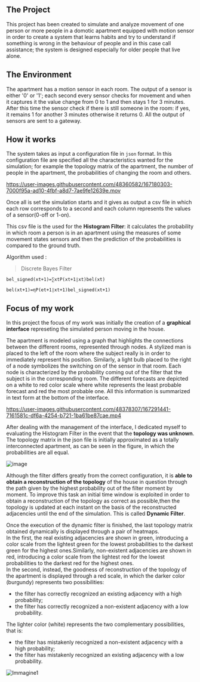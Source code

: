 <h2>The Project</h2>

This project has been created to simulate and analyze movement of one person or more people in a domotic apartment equipped with motion sensor in order to create a system that learns habits and try to understand if something is wrong in the behaviour of people and in this case call assistance; the system is designed especially for older people that live alone.

<h2>The Environment</h2>

The apartment has a motion sensor in each room. The output of a sensor is either '0' or '1'; each second every sensor checks for movement and when it captures it the value change from 0 to 1 and then stays 1 for 3 minutes. After this time the sensor check if there is still someone in the room: if yes, it remains 1 for another 3 minutes otherwise it returns 0. All the output of sensors are sent to a gateway.

<h2>How it works</h2>

The system takes as input a configuration file in `json` format. In this configuration file are specified all the characteristics wanted for the simulation; for example the topology matrix of the apartment, the number of people in the apartment, the probabilities of changing the room and others.


https://user-images.githubusercontent.com/48360582/167180303-7000f95a-ad10-4fbf-a8d7-7ae9fe12639e.mov


Once all is set the simulation starts and it gives as output a csv file in which each row corresponds to a second and each column represents the values of a sensor(0-off or 1-on).

This csv file is the used for the **Histogram Filter**: it calculates the probability in which room a person is in an apartment using the measures of some movement states sensors and then the prediction of the probabilities is compared to the ground truth.

Algorithm used :

>Discrete Bayes Filter

	bel_signed(xt+1)=∑xtP(xt+1∣xt)bel(xt)

	bel(xt+1)=ηP(et+1∣xt+1)bel_signed(xt+1)

<h2>Focus of my work</h2>

In this project the focus of my work was initially the creation of a **graphical interface** represeting the simulated person moving in the house.

The apartment is modeled using a graph that highlights the connections between the different rooms, represented through nodes. A stylized man is placed to the left of the room where the subject really is in order to immediately represent his position. Similarly, a light bulb placed to the right of a node symbolizes the switching on of the sensor in that room. Each node is characterized by the probability coming out of the filter that the subject is in the corresponding room. The different forecasts are depicted on a white to red color scale where white represents the least probable forecast and red the most probable one. All this information is summarized in text form at the bottom of the interface.

https://user-images.githubusercontent.com/48378307/167291441-7161581c-df6a-4254-b721-1ba61be87cae.mp4

After dealing with the management of the interface, I dedicated myself to evaluating the Histogram Filter in the event that the **topology was unknown**.
The topology matrix in the json file is initially approximated as a totally interconnected apartment, as can be seen in the figure, in which the probabilities are all equal.

![image](https://user-images.githubusercontent.com/48378307/167291875-0d4e54ca-9cbb-4f48-b3bd-7c85ccb58d79.png)

Although the filter differs greatly from the correct configuration, it is **able to obtain a reconstruction of the topology** of the house in question through the path given by the highest probability out of the filter moment by moment.
To improve this task an initial time window is exploited in order to obtain a reconstruction of the topology as correct as possible,then the topology is updated at each instant on the basis of the reconstructed adjacencies until the end of the simulation. This is called **Dynamic Filter**.

Once the execution of the dynamic filter is finished, the last topology matrix obtained dynamically is displayed through a pair of heatmaps.  
In the first, the real existing adjacencies are shown in green, introducing a color scale from the lightest green for the lowest probabilities to the darkest green for the highest ones.Similarly, non-existent adjacencies are shown in red, introducing a color scale from the lightest red for the lowest probabilities to the darkest red for the highest ones.    
In the second, instead, the goodness of reconstruction of the topology of the apartment is displayed through a red scale, in which the darker color (burgundy) represents two possibilities:
* the filter has correctly recognized an existing adjacency with a high probability;
* the filter has correctly recognized a non-existent adjacency with a low probability.
   
The lighter color (white) represents the two complementary possibilities, that is:
* the filter has mistakenly recognized a non-existent adjacency with a high probability;
* the filter has mistakenly recognized an existing adjacency with a low probability.


![Immagine1](https://user-images.githubusercontent.com/48378307/167292845-5ec464da-507a-4a20-8362-64db2515471f.png)



